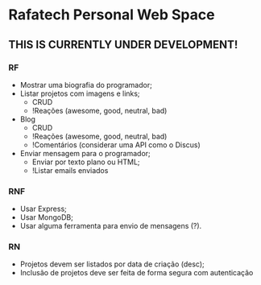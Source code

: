 # Rafatech Personal Web Space

## THIS IS CURRENTLY UNDER DEVELOPMENT!

### RF

* Mostrar uma biografia do programador;
* Listar projetos com imagens e links;
  * CRUD
  * !Reações (awesome, good, neutral, bad)
* Blog
  * CRUD
  * !Reações (awesome, good, neutral, bad)
  * !Comentários (considerar uma API como o Discus)
* Enviar mensagem para o programador;
  * Enviar por texto plano ou HTML;
  * !Listar emails enviados

### RNF

* Usar Express;
* Usar MongoDB;
* Usar alguma ferramenta para envio de mensagens (?).

### RN

* Projetos devem ser listados por data de criação (desc);
* Inclusão de projetos deve ser feita de forma segura com autenticação